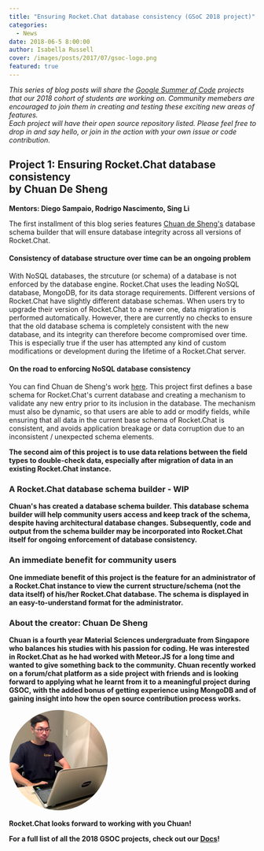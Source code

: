 ```yaml
---
title: "Ensuring Rocket.Chat database consistency (GSoC 2018 project)"
categories:
  - News
date: 2018-06-5 8:00:00
author: Isabella Russell
cover: /images/posts/2017/07/gsoc-logo.png
featured: true
---
```


_This series of blog posts will share the [Google Summer of Code](https://rocket.chat/docs/contributing/google-summer-of-code) projects that our 2018 cohort of students are working on. Community memebers are encouraged to join them in creating and testing these exciting new areas of features.<br/>Each project will have their open source repository listed.  Please feel free to drop in and say hello, or join in the action with your own issue or code contribution.<br/>_


## Project 1: Ensuring Rocket.Chat database consistency <br/> by Chuan De Sheng
**Mentors: Diego Sampaio, Rodrigo Nascimento, Sing Li**

The first installment of this blog series features [Chuan de Sheng's](https://github.com/dschuan) database schema builder that will ensure database integrity across all versions of Rocket.Chat.

#### Consistency of database structure over time can be an ongoing problem
With NoSQL databases, the strcuture (or schema) of a database is not enforced by the database engine.  Rocket.Chat uses the leading NoSQL database, MongoDB, for its data storage requirements. Different versions of Rocket.Chat have slightly different database schemas. When users try to upgrade their version of Rocket.Chat to a newer one, data migration is performed automatically. However, there are currently no checks to ensure that the old database schema is completely consistent with the new database, and its integrity can therefore become compromised over time.  This is especially true if the user has attempted any kind of custom modifications or development during the lifetime of a Rocket.Chat server.

#### On the road to enforcing NoSQL database consistency
You can find Chuan de Sheng's work [here](https://github.com/dschuan).  This project first defines a base schema for Rocket.Chat's current database and creating a mechanism to validate any new entry prior to its inclusion in the database.  The mechanism must also be dynamic, so that users are able to add or modify fields, while ensuring that all data in the current base schema of Rocket.Chat is consistent, and avoids application breakage or data corruption due to an inconsistent / unexpected schema elements. <b/>

The second aim of this project is to use data relations between the field types to double-check data, especially after migration of data in an existing Rocket.Chat instance.

### A Rocket.Chat database schema builder - WIP

Chuan's has created a database schema builder.  This database schema builder will help community users access and keep track of the schema, despite having architectural database changes.   Subsequently, code and output from the schema builder may be incorporated into Rocket.Chat itself for ongoing enforcement of database consistency.

### An immediate benefit for community users

One immediate benefit of this project is the feature for an administrator of a Rocket.Chat instance to view the current structure/schema (not the data itself) of his/her Rocket.Chat database.   The schema is displayed in an easy-to-understand format for the administrator.

### About the creator:  Chuan De Sheng

Chuan is a fourth year Material Sciences undergraduate from Singapore who balances his studies with his passion for coding. He was interested in Rocket.Chat as he had worked with Meteor.JS for a long time and wanted to give something back to the community. Chuan recently worked on a forum/chat platform as a side project with friends and is looking forward to applying what he learnt from it to a meaningful project during GSOC, with the added bonus of getting experience using MongoDB and of gaining insight into how the open source contribution process works.


<img src="/images/posts/2018/06/2018-06-5-gsoc-post-1/chuan-de-sheng.jpeg" style="margin: 0 auto;border-radius: 50%; border: 1px solid #fff; max-width: 200px;"/>

Rocket.Chat looks forward to working with you Chuan!

For a full list of all the 2018 GSOC projects, check out our [Docs](https://rocket.chat/docs/contributing/google-summer-of-code-2018/)!



